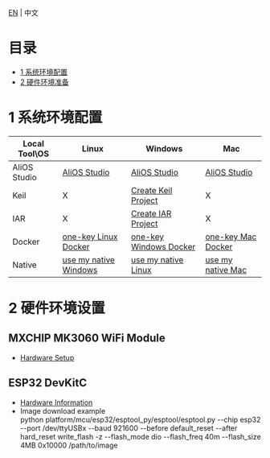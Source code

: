 [EN](AliOS-Things-Environment-Setup) | 中文

# 目录
- [1 系统环境配置](#1-系统环境配置)
- [2 硬件环境准备](#2-硬件环境准备)

# 1 系统环境配置
|Local Tool\OS|Linux|Windows|Mac|
|------|--------|-------|-------|
|AliOS Studio|[AliOS Studio](AliOS-Things-Studio)|[AliOS Studio](AliOS-Things-Studio)|[AliOS Studio](AliOS-Things-Studio)|
|Keil|X|[Create Keil Project](https://dev.iot.aliyun.com/doc/detail/aliosthings?spm=a2c56.pc_iot_community_doc_center.0.0.432652065IZNUi#keilautogen.html)|X|
|IAR|X|[Create IAR Project](https://dev.iot.aliyun.com/doc/detail/aliosthings?spm=a2c56.pc_iot_community_doc_center.0.0.432652065IZNUi#iarautogen.html)|X|
|Docker|[one-key Linux Docker](AliOS-Things-Docker-Environment-Setup#Linux环境开发)|[one-key Windows Docker](AliOS-Things-Docker-Environment-Setup#Windows环境开发)|[one-key Mac Docker](AliOS-Things-Docker-Environment-Setup#Mac环境开发)|
|Native|[use my native Windows](AliOS-Things-Windows-Environment-Setup)|[use my native Linux](AliOS-Things-Linux-Environment-Setup)|[use my native Mac](AliOS-Things-MAC-Environment-Setup)|
   
# 2 硬件环境设置
## MXCHIP MK3060 WiFi Module
- [Hardware Setup](MK3060-Hardware-Setup)

## ESP32 DevKitC 
- [Hardware Information](http://esp-idf.readthedocs.io/en/latest/get-started/get-started-devkitc.html)
- Image download example<br>
python platform/mcu/esp32/esptool_py/esptool/esptool.py --chip esp32 --port /dev/ttyUSBx --baud 921600 --before default_reset --after hard_reset write_flash -z --flash_mode dio --flash_freq 40m --flash_size 4MB  0x10000 /path/to/image
